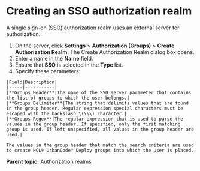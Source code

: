 # Creating an SSO authorization realm

A single sign-on \(SSO\) authorization realm uses an external server for authorization.

1.   On the server, click **Settings** \> **Authorization \(Groups\)** \> **Create Authorization Realm**. The Create Authorization Realm dialog box opens. 
2.   Enter a name in the **Name** field. 
3.   Ensure that **SSO** is selected in the **Type** list. 
4.   Specify these parameters: 

    |Field|Description|
    |-----|-----------|
    |**Groups Header**|The name of the SSO server parameter that contains the list of groups to which the user belongs.|
    |**Groups Delimiter**|The string that delimits values that are found in the group header. Regular expression special characters must be escaped with the backslash \(\\\) character.|
    |**Groups Regex**|The regular expression that is used to parse the values in the group header. If specified, only the first matching group is used. If left unspecified, all values in the group header are used.|

    The values in the group header that match the search criteria are used to create HCL® UrbanCode™ Deploy groups into which the user is placed.


**Parent topic:** [Authorization realms](../../com.ibm.udeploy.admin.doc/topics/security_config.md)

